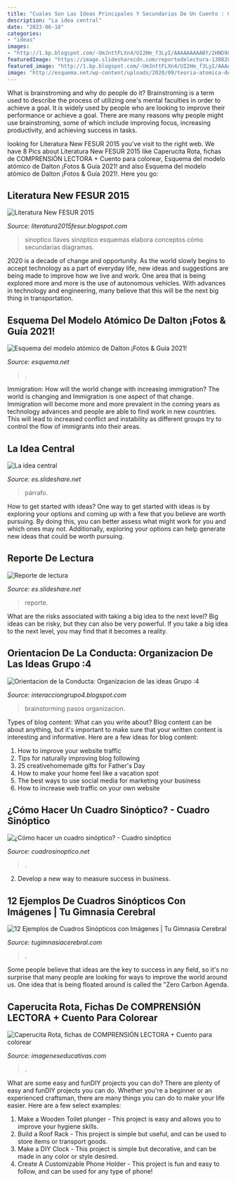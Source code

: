 ```yaml
---
title: "Cuales Son Las Ideas Principales Y Secundarias De Un Cuento : Caperucita Rota, Fichas De Comprensión Lectora + Cuento Para Colorear"
description: "La idea central"
date: "2023-06-18"
categories:
- "ideas"
images:
- "http://1.bp.blogspot.com/-UmJnttFLXn4/UI2Hm_f3LyI/AAAAAAAAABY/2HND989kaTk/w1200-h630-p-k-no-nu/ideas4.gif"
featuredImage: "https://image.slidesharecdn.com/reportedelectura-130828145518-phpapp01/95/reporte-de-lectura-8-638.jpg?cb=1377701845"
featured_image: "http://1.bp.blogspot.com/-UmJnttFLXn4/UI2Hm_f3LyI/AAAAAAAAABY/2HND989kaTk/w1200-h630-p-k-no-nu/ideas4.gif"
image: "http://esquema.net/wp-content/uploads/2020/09/teoria-atomica-de-dalton-fisica-quimica-ciencia-atomo-elementos.jpg"
---
```



What is brainstroming and why do people do it?
Brainstroming is a term used to describe the process of utilizing one's mental faculties in order to achieve a goal. It is widely used by people who are looking to improve their performance or achieve a goal. There are many reasons why people might use brainstroming, some of which include improving focus, increasing productivity, and achieving success in tasks.

	

		
looking for Literatura New FESUR 2015 you've visit to the right web. We have 8 Pics about Literatura New FESUR 2015 like Caperucita Rota, fichas de COMPRENSIÓN LECTORA + Cuento para colorear, Esquema del modelo atómico de Dalton ¡Fotos &amp; Guía 2021! and also Esquema del modelo atómico de Dalton ¡Fotos &amp; Guía 2021!. Here you go:
		
    
## Literatura New FESUR 2015

<img loading=lazy src="http://1.bp.blogspot.com/-f_v6ticfbRM/VgwFT9Qi03I/AAAAAAAAAEo/HORBZJclm6o/s640/sinoptico.png" onerror="this.onerror=null;this.src='https://tse2.mm.bing.net/th?id=OIP.kd-hi88-dbAAqiUms2sqpQHaE6&amp;pid=15.1';" alt="Literatura New FESUR 2015">

_Source: literatura2015fesur.blogspot.com_

>sinoptico llaves sinóptico esquemas elabora conceptos cómo secundarias diagramas. 

	

2020 is a decade of change and opportunity. As the world slowly begins to accept technology as a part of everyday life, new ideas and suggestions are being made to improve how we live and work. One area that is being explored more and more is the use of autonomous vehicles. With advances in technology and engineering, many believe that this will be the next big thing in transportation.

    
## Esquema Del Modelo Atómico De Dalton ¡Fotos &amp; Guía 2021!

<img loading=lazy src="http://esquema.net/wp-content/uploads/2020/09/teoria-atomica-de-dalton-fisica-quimica-ciencia-atomo-elementos.jpg" onerror="this.onerror=null;this.src='https://tse1.mm.bing.net/th?id=OIP.yhL0n4G1ExNEmSC2yiTrQAHaDt&amp;pid=15.1';" alt="Esquema del modelo atómico de Dalton ¡Fotos &amp; Guía 2021!">

_Source: esquema.net_

>. 

	

Immigration: How will the world change with increasing immigration?
The world is changing and Immigration is one aspect of that change. Immigration will become more and more prevalent in the coming years as technology advances and people are able to find work in new countries. This will lead to increased conflict and instability as different groups try to control the flow of immigrants into their areas.

    
## La Idea Central

<img loading=lazy src="https://image.slidesharecdn.com/laideacentral-111121183123-phpapp02/95/la-idea-central-3-728.jpg?cb=1321903104" onerror="this.onerror=null;this.src='https://tse2.mm.bing.net/th?id=OIP.F1FPU1NE7VhALxBI8oj06gHaFj&amp;pid=15.1';" alt="La idea central">

_Source: es.slideshare.net_

>párrafo. 

	

How to get started with ideas?
One way to get started with ideas is by exploring your options and coming up with a few that you believe are worth pursuing. By doing this, you can better assess what might work for you and which ones may not. Additionally, exploring your options can help generate new ideas that could be worth pursuing.

    
## Reporte De Lectura

<img loading=lazy src="https://image.slidesharecdn.com/reportedelectura-130828145518-phpapp01/95/reporte-de-lectura-8-638.jpg?cb=1377701845" onerror="this.onerror=null;this.src='https://tse4.mm.bing.net/th?id=OIP.nTmSIY9r0YnVRDPDRwQtCwHaFj&amp;pid=15.1';" alt="Reporte de lectura">

_Source: es.slideshare.net_

>reporte. 

	

What are the risks associated with taking a big idea to the next level?
Big ideas can be risky, but they can also be very powerful. If you take a big idea to the next level, you may find that it becomes a reality.

    
## Orientacion De La Conducta: Organizacion De Las Ideas Grupo :4

<img loading=lazy src="http://1.bp.blogspot.com/-UmJnttFLXn4/UI2Hm_f3LyI/AAAAAAAAABY/2HND989kaTk/w1200-h630-p-k-no-nu/ideas4.gif" onerror="this.onerror=null;this.src='https://tse2.mm.bing.net/th?id=OIP.NNozdS5xOWoY0yaoKFh-OgHaD4&amp;pid=15.1';" alt="Orientacion de la Conducta: Organizacion de las ideas Grupo :4">

_Source: interacciongrupo4.blogspot.com_

>brainstorming pasos organizacion. 

	

Types of blog content: What can you write about?
Blog content can be about anything, but it's important to make sure that your written content is interesting and informative. Here are a few ideas for blog content:
1. How to improve your website traffic 
2. Tips for naturally improving blog following 
3. 25 creativehomemade gifts for Father's Day 
4. How to make your home feel like a vacation spot 
5. The best ways to use social media for marketing your business 
6. How to increase web traffic on your own website 

    
## ¿Cómo Hacer Un Cuadro Sinóptico? - Cuadro Sinóptico

<img loading=lazy src="https://cuadrosinoptico.net/wp-content/uploads/2019/05/como-hacer-un-cuadro-sinoptico-2.jpg" onerror="this.onerror=null;this.src='https://tse1.mm.bing.net/th?id=OIP.y8U9Qr7hIHm4-hIQKY4afAAAAA&amp;pid=15.1';" alt="¿Cómo hacer un cuadro sinóptico? - Cuadro sinóptico">

_Source: cuadrosinoptico.net_

>. 

	

2. Develop a new way to measure success in business.

    
## 12 Ejemplos De Cuadros Sinópticos Con Imágenes | Tu Gimnasia Cerebral

<img loading=lazy src="https://tugimnasiacerebral.com/sites/default/files/inline-images/ejemplo-de-cuadro-sinoptico-sobre-sistema-solar.jpg" onerror="this.onerror=null;this.src='https://tse4.mm.bing.net/th?id=OIP.PnTAVIsNADnB-_VUMTq2iAHaF_&amp;pid=15.1';" alt="12 Ejemplos de Cuadros Sinópticos con Imágenes | Tu Gimnasia Cerebral">

_Source: tugimnasiacerebral.com_

>. 

	

Some people believe that ideas are the key to success in any field, so it's no surprise that many people are looking for ways to improve the world around us. One idea that is being floated around is called the "Zero Carbon Agenda.

    
## Caperucita Rota, Fichas De COMPRENSIÓN LECTORA + Cuento Para Colorear

<img loading=lazy src="https://i0.wp.com/www.imageneseducativas.com/wp-content/uploads/2017/03/Caperucita-Roja-Portada-2.jpg?fit=1150%2C600&amp;ssl=1" onerror="this.onerror=null;this.src='https://tse2.mm.bing.net/th?id=OIP.Hak91vE0iF-tDdEm2iqcEAHaD3&amp;pid=15.1';" alt="Caperucita Rota, fichas de COMPRENSIÓN LECTORA + Cuento para colorear">

_Source: imageneseducativas.com_

>. 

	

What are some easy and funDIY projects you can do?
There are plenty of easy and funDIY projects you can do. Whether you're a beginner or an experienced craftsman, there are many things you can do to make your life easier. Here are a few select examples: 
1. Make a Wooden Toilet plunger - This project is easy and allows you to improve your hygiene skills. 
2. Build a Roof Rack - This project is simple but useful, and can be used to store items or transport goods. 
3. Make a DIY Clock - This project is simple but decorative, and can be made in any color or style desired. 
4. Create A Customizable Phone Holder - This project is fun and easy to follow, and can be used for any type of phone!


